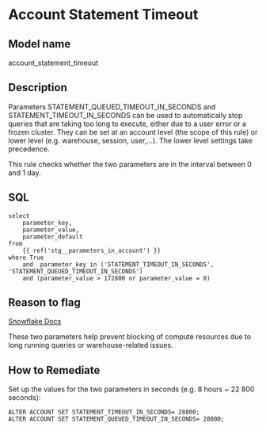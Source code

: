 # Account Statement Timeout

## Model name

account_statement_timeout

## Description

Parameters STATEMENT_QUEUED_TIMEOUT_IN_SECONDS and  STATEMENT_TIMEOUT_IN_SECONDS can be used to automatically stop queries that are taking too long to execute, either due to a user error or a frozen cluster. They can be set at an account level (the scope of this rule) or lower level (e.g. warehouse, session, user,...). The lower level settings take precedence.

This rule checks whether the two parameters are in the interval between 0 and 1 day. 

## SQL

```
select
    parameter_key,
    parameter_value,
    parameter_default
from
    {{ ref('stg__parameters_in_account') }}
where True
    and  parameter_key in ('STATEMENT_TIMEOUT_IN_SECONDS', 'STATEMENT_QUEUED_TIMEOUT_IN_SECONDS')
    and (parameter_value > 172800 or parameter_value = 0)
```

## Reason to flag

[Snowflake Docs](https://docs.snowflake.com/en/sql-reference/parameters?_ga=2.199115242.49086499.1699365509-1965691647.1658146707#statement-queued-timeout-in-seconds)

These two parameters help prevent blocking of compute resources due to long running queries or warehouse-related issues.  

## How to Remediate

Set up the values for the two parameters in seconds (e.g. 8 hours ~ 22 800 seconds):

```
ALTER ACCOUNT SET STATEMENT_TIMEOUT_IN_SECONDS= 28800;
ALTER ACCOUNT SET STATEMENT_QUEUED_TIMEOUT_IN_SECONDS= 28800;
```